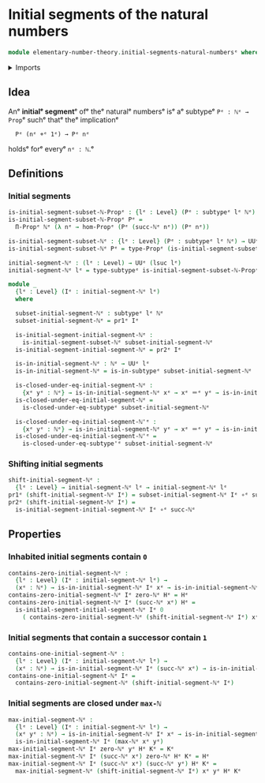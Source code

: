 # Initial segments of the natural numbers

```agda
module elementary-number-theory.initial-segments-natural-numbersᵉ where
```

<details><summary>Imports</summary>

```agda
open import elementary-number-theory.maximum-natural-numbersᵉ
open import elementary-number-theory.natural-numbersᵉ

open import foundation.dependent-pair-typesᵉ
open import foundation.function-typesᵉ
open import foundation.identity-typesᵉ
open import foundation.propositionsᵉ
open import foundation.subtypesᵉ
open import foundation.universe-levelsᵉ
```

</details>

## Idea

Anᵉ **initialᵉ segment**ᵉ ofᵉ theᵉ naturalᵉ numbersᵉ isᵉ aᵉ subtypeᵉ `Pᵉ : ℕᵉ → Prop`ᵉ suchᵉ
thatᵉ theᵉ implicationᵉ

```text
  Pᵉ (nᵉ +ᵉ 1ᵉ) → Pᵉ nᵉ
```

holdsᵉ forᵉ everyᵉ `nᵉ : ℕ`.ᵉ

## Definitions

### Initial segments

```agda
is-initial-segment-subset-ℕ-Propᵉ : {lᵉ : Level} (Pᵉ : subtypeᵉ lᵉ ℕᵉ) → Propᵉ lᵉ
is-initial-segment-subset-ℕ-Propᵉ Pᵉ =
  Π-Propᵉ ℕᵉ (λ nᵉ → hom-Propᵉ (Pᵉ (succ-ℕᵉ nᵉ)) (Pᵉ nᵉ))

is-initial-segment-subset-ℕᵉ : {lᵉ : Level} (Pᵉ : subtypeᵉ lᵉ ℕᵉ) → UUᵉ lᵉ
is-initial-segment-subset-ℕᵉ Pᵉ = type-Propᵉ (is-initial-segment-subset-ℕ-Propᵉ Pᵉ)

initial-segment-ℕᵉ : (lᵉ : Level) → UUᵉ (lsuc lᵉ)
initial-segment-ℕᵉ lᵉ = type-subtypeᵉ is-initial-segment-subset-ℕ-Propᵉ

module _
  {lᵉ : Level} (Iᵉ : initial-segment-ℕᵉ lᵉ)
  where

  subset-initial-segment-ℕᵉ : subtypeᵉ lᵉ ℕᵉ
  subset-initial-segment-ℕᵉ = pr1ᵉ Iᵉ

  is-initial-segment-initial-segment-ℕᵉ :
    is-initial-segment-subset-ℕᵉ subset-initial-segment-ℕᵉ
  is-initial-segment-initial-segment-ℕᵉ = pr2ᵉ Iᵉ

  is-in-initial-segment-ℕᵉ : ℕᵉ → UUᵉ lᵉ
  is-in-initial-segment-ℕᵉ = is-in-subtypeᵉ subset-initial-segment-ℕᵉ

  is-closed-under-eq-initial-segment-ℕᵉ :
    {xᵉ yᵉ : ℕᵉ} → is-in-initial-segment-ℕᵉ xᵉ → xᵉ ＝ᵉ yᵉ → is-in-initial-segment-ℕᵉ yᵉ
  is-closed-under-eq-initial-segment-ℕᵉ =
    is-closed-under-eq-subtypeᵉ subset-initial-segment-ℕᵉ

  is-closed-under-eq-initial-segment-ℕ'ᵉ :
    {xᵉ yᵉ : ℕᵉ} → is-in-initial-segment-ℕᵉ yᵉ → xᵉ ＝ᵉ yᵉ → is-in-initial-segment-ℕᵉ xᵉ
  is-closed-under-eq-initial-segment-ℕ'ᵉ =
    is-closed-under-eq-subtype'ᵉ subset-initial-segment-ℕᵉ
```

### Shifting initial segments

```agda
shift-initial-segment-ℕᵉ :
  {lᵉ : Level} → initial-segment-ℕᵉ lᵉ → initial-segment-ℕᵉ lᵉ
pr1ᵉ (shift-initial-segment-ℕᵉ Iᵉ) = subset-initial-segment-ℕᵉ Iᵉ ∘ᵉ succ-ℕᵉ
pr2ᵉ (shift-initial-segment-ℕᵉ Iᵉ) =
  is-initial-segment-initial-segment-ℕᵉ Iᵉ ∘ᵉ succ-ℕᵉ
```

## Properties

### Inhabited initial segments contain `0`

```agda
contains-zero-initial-segment-ℕᵉ :
  {lᵉ : Level} (Iᵉ : initial-segment-ℕᵉ lᵉ) →
  (xᵉ : ℕᵉ) → is-in-initial-segment-ℕᵉ Iᵉ xᵉ → is-in-initial-segment-ℕᵉ Iᵉ 0
contains-zero-initial-segment-ℕᵉ Iᵉ zero-ℕᵉ Hᵉ = Hᵉ
contains-zero-initial-segment-ℕᵉ Iᵉ (succ-ℕᵉ xᵉ) Hᵉ =
  is-initial-segment-initial-segment-ℕᵉ Iᵉ 0
    ( contains-zero-initial-segment-ℕᵉ (shift-initial-segment-ℕᵉ Iᵉ) xᵉ Hᵉ)
```

### Initial segments that contain a successor contain `1`

```agda
contains-one-initial-segment-ℕᵉ :
  {lᵉ : Level} (Iᵉ : initial-segment-ℕᵉ lᵉ) →
  (xᵉ : ℕᵉ) → is-in-initial-segment-ℕᵉ Iᵉ (succ-ℕᵉ xᵉ) → is-in-initial-segment-ℕᵉ Iᵉ 1
contains-one-initial-segment-ℕᵉ Iᵉ =
  contains-zero-initial-segment-ℕᵉ (shift-initial-segment-ℕᵉ Iᵉ)
```

### Initial segments are closed under `max-ℕ`

```agda
max-initial-segment-ℕᵉ :
  {lᵉ : Level} (Iᵉ : initial-segment-ℕᵉ lᵉ) →
  (xᵉ yᵉ : ℕᵉ) → is-in-initial-segment-ℕᵉ Iᵉ xᵉ → is-in-initial-segment-ℕᵉ Iᵉ yᵉ →
  is-in-initial-segment-ℕᵉ Iᵉ (max-ℕᵉ xᵉ yᵉ)
max-initial-segment-ℕᵉ Iᵉ zero-ℕᵉ yᵉ Hᵉ Kᵉ = Kᵉ
max-initial-segment-ℕᵉ Iᵉ (succ-ℕᵉ xᵉ) zero-ℕᵉ Hᵉ Kᵉ = Hᵉ
max-initial-segment-ℕᵉ Iᵉ (succ-ℕᵉ xᵉ) (succ-ℕᵉ yᵉ) Hᵉ Kᵉ =
  max-initial-segment-ℕᵉ (shift-initial-segment-ℕᵉ Iᵉ) xᵉ yᵉ Hᵉ Kᵉ
```